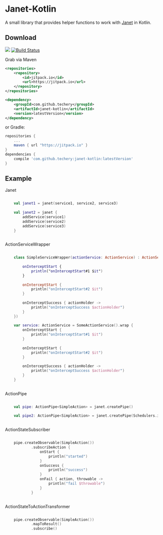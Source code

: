 # Janet-Kotlin

A small library that provides helper functions to work with [Janet](https://github.com/techery/janet) in Kotlin.

## Download 
[![](https://jitpack.io/v/techery/janet-kotlin.svg)](https://jitpack.io/#techery/janet-kotlin)
[![Build Status](https://travis-ci.org/techery/janet-kotlin.svg?branch=master)](https://travis-ci.org/techery/janet-kotlin)

Grab via Maven
```xml
<repositories>
	<repository>
	    <id>jitpack.io</id>
        <url>https://jitpack.io</url>
	</repository>
</repositories>

<dependency>
    <groupId>com.github.techery</groupId>
    <artifactId>janet-kotlin</artifactId>
    <version>latestVersion</version>
</dependency>
```
or Gradle:
```groovy
repositories {
    ...
    maven { url "https://jitpack.io" }
}
dependencies {
    compile 'com.github.techery:janet-kotlin:latestVersion'
}
```

## Example

Janet

```kotlin

    val janet1 = janet(service1, service2, service3)
    
    val janet2 = janet {
        addService(service1)
        addService(service2)
        addService(service3)
    }
    
```


ActionServiceWrapper

```kotlin

    class SimpleServiceWrapper(actionService: ActionService) : ActionServiceWrapper(actionService, {
    
        onInterceptStart {
            println("onInterceptStart#1 $it")
        }
    
        onInterceptStart {
            println("onInterceptStart#2 $it")
        }
    
        onInterceptSuccess { actionHolder ->
            println("onInterceptSuccess $actionHolder")
        }
    })
    
    var service: ActionService = SomeActionService().wrap {
        onInterceptStart {
            println("onInterceptStart#1 $it")
        }
    
        onInterceptStart {
            println("onInterceptStart#2 $it")
        }
    
        onInterceptSuccess { actionHolder ->
            println("onInterceptSuccess $actionHolder")
        }
    }
   
```


ActionPipe

```kotlin

    val pipe: ActionPipe<SimpleAction> = janet.createPipe()
    
    val pipe2: ActionPipe<SimpleAction> = janet.createPipe(Schedulers.io())
    
```

ActionStateSubscriber

```kotlin

    pipe.createObservable(SimpleAction())
            .subscribeAction {
                onStart {
                    println("started")
                }
                onSuccess {
                    println("success")
                }
                onFail { action, throwable ->
                    println("fail $throwable")
                }
            }
    
```

ActionStateToActionTransformer

```kotlin

    pipe.createObservable(SimpleAction())
            .mapToResult()
            .subscribe()
    
```
